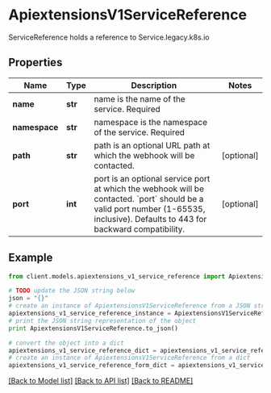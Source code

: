 # ApiextensionsV1ServiceReference

ServiceReference holds a reference to Service.legacy.k8s.io

## Properties
Name | Type | Description | Notes
------------ | ------------- | ------------- | -------------
**name** | **str** | name is the name of the service. Required | 
**namespace** | **str** | namespace is the namespace of the service. Required | 
**path** | **str** | path is an optional URL path at which the webhook will be contacted. | [optional] 
**port** | **int** | port is an optional service port at which the webhook will be contacted. &#x60;port&#x60; should be a valid port number (1-65535, inclusive). Defaults to 443 for backward compatibility. | [optional] 

## Example

```python
from client.models.apiextensions_v1_service_reference import ApiextensionsV1ServiceReference

# TODO update the JSON string below
json = "{}"
# create an instance of ApiextensionsV1ServiceReference from a JSON string
apiextensions_v1_service_reference_instance = ApiextensionsV1ServiceReference.from_json(json)
# print the JSON string representation of the object
print ApiextensionsV1ServiceReference.to_json()

# convert the object into a dict
apiextensions_v1_service_reference_dict = apiextensions_v1_service_reference_instance.to_dict()
# create an instance of ApiextensionsV1ServiceReference from a dict
apiextensions_v1_service_reference_form_dict = apiextensions_v1_service_reference.from_dict(apiextensions_v1_service_reference_dict)
```
[[Back to Model list]](../README.md#documentation-for-models) [[Back to API list]](../README.md#documentation-for-api-endpoints) [[Back to README]](../README.md)


